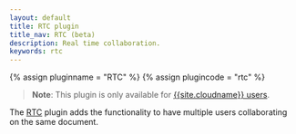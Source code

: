 ```yaml
---
layout: default
title: RTC plugin
title_nav: RTC (beta)
description: Real time collaboration.
keywords: rtc
---
```


{% assign pluginname = "RTC" %}
{% assign plugincode = "rtc" %}

> **Note**: This plugin is only available for [{{site.cloudname}} users]({{site.pricingpage}}).

The [RTC]({{site.baseurl}}/rtc/introduction/) plugin adds the functionality to have multiple users collaborating on the same document.
